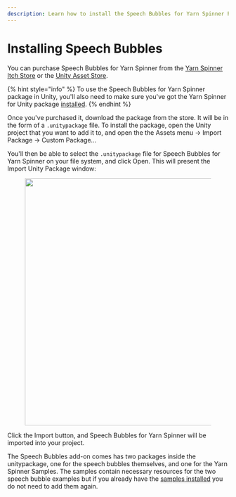 ```yaml
---
description: Learn how to install the Speech Bubbles for Yarn Spinner Package.
---
```


# Installing Speech Bubbles

You can purchase Speech Bubbles for Yarn Spinner from the [Yarn Spinner Itch Store](https://yarnspinnertool.itch.io) or the [Unity Asset Store](https://assetstore.unity.com/packages/tools/gui/speech-bubbles-for-yarn-spinner-275933).

{% hint style="info" %}
To use the Speech Bubbles for Yarn Spinner package in Unity, you'll also need to make sure you've got the Yarn Spinner for Unity package [installed](../../../yarn-spinner-for-unity/installation-and-setup/README.md).
{% endhint %}

Once you've purchased it, download the package from the store. It will be in the form of a `.unitypackage` file. To install the package, open the Unity project that you want to add it to, and open the the Assets menu -> Import Package -> Custom Package...

You'll then be able to select the `.unitypackage` file for Speech Bubbles for Yarn Spinner on your file system, and click Open. This will present the Import Unity Package window:

<figure><img src="../../../.gitbook/assets/Screenshot 2023-11-22 at 3.09.08 pm.png" alt="" width="563"><figcaption></figcaption></figure>

Click the Import button, and Speech Bubbles for Yarn Spinner will be imported into your project.

The Speech Bubbles add-on comes has two packages inside the unitypackage, one for the speech bubbles themselves, and one for the Yarn Spinner Samples.
The samples contain necessary resources for the two speech bubble examples but if you already have the [samples installed](../../../yarn-spinner-for-unity/samples/README.md) you do not need to add them again.
